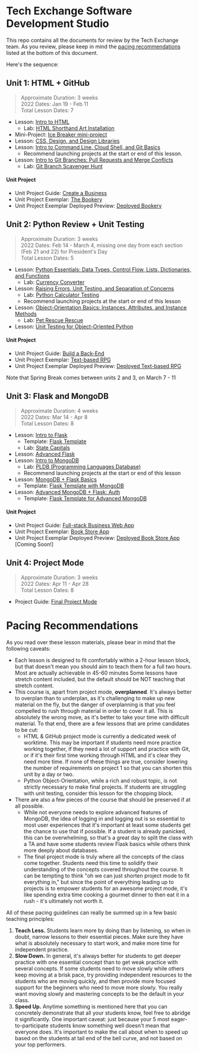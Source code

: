 # Tech Exchange Software Development Studio

This repo contains all the documents for review by the Tech Exchange team. As you review, please keep in mind the [pacing recommendations](#pacing-recommendations) listed at the bottom of this document. 

Here's the sequence:

## Unit 1: HTML + GitHub

> Approximate Duration: 3 weeks <br/>
> 2022 Dates: Jan 19 - Feb 11 <br/>
> Total Lesson Dates: 7

* Lesson: [Intro to HTML](u1-html-git/intro-to-html.md)
    * Lab: [HTML Shorthand Art Installation](u1-html-git/lab-1-html-shorthand)
* Mini-Project: [Ice Breaker mini-project](u1-html-git/ice-breaker-mini-project)
* Lesson: [CSS, Design, and Design Libraries](u1-html-git/css-design-and-design-libraries/css-design-and-design-libraries.md) 
* Lesson: [Intro to Command Line, Cloud Shell, and Git Basics](u1-html-git/intro-to-command-line-cloud-shell-and-git-clone-add-commit-push.md) 
    * Recommend launching projects at the start or end of this lesson. 
* Lesson: [Intro to Git Branches: Pull Requests and Merge Conflicts](u1-html-git/intro-to-github-branches-pull-requests-and-merge-conflicts.md)
    * Lab: [Git Branch Scavenger Hunt](u1-html-git/lab-git-branch-scavenger-hunt)

#### Unit Project
* Unit Project Guide: [Create a Business](u1-html-git/html-project-guide.md)
* Unit Project Exemplar: [The Bookery](u1-html-git/unit1-project-exemplar)
* Unit Project Exemplar Deployed Preview: [Deployed Bookery](https://upperlinecode.github.io/the-bookery/)

## Unit 2: Python Review + Unit Testing

> Approximate Duration: 3 weeks <br/>
> 2022 Dates: Feb 14 - March 4, missing one day from each section (Feb 21 and 22) for President's Day <br/>
> Total Lesson Dates: 5

* Lesson: [Python Essentials: Data Types, Control Flow, Lists, Dictionaries, and Functions](u2-python-unit-testing/python-essentials.md)
    * Lab: [Currency Converter](u2-python-unit-testing/lab-3-test-driven-python-functions)
* Lesson: [Raising Errors, Unit Testing, and Separation of Concerns](u2-python-unit-testing/raising-errors.md)
    * Lab: [Python Calculator Testing](u2-python-unit-testing/lab-4-test-writing-lab)
    * Recommend launching projects at the start or end of this lesson
* Lesson: [Object-Orientation Basics: Instances, Attributes, and Instance Methods](u2-python-unit-testing/object-orientation-instances-attributes-and-instance-methods.md)
    * Lab: [Pet Rescue Rescue](u2-python-unit-testing/lab-5-test-driven-instance-instance-methods-lab)
* Lesson: [Unit Testing for Object-Oriented Python](u2-python-unit-testing/unit-testing-for-oop-in-python.md)

#### Unit Project
* Unit Project Guide: [Build a Back-End](u2-python-unit-testing/tdd-python-projects.md)
* Unit Project Exemplar: [Text-based RPG](u2-python-unit-testing/tdd-python-project-exemplar)
* Unit Project Exemplar Deployed Preview: [Deployed Text-based RPG](https://replit.com/@jolson615/Sample-CLI-text-based-rpg)

Note that Spring Break comes between units 2 and 3, on March 7 - 11

## Unit 3: Flask and MongoDB

> Approximate Duration: 4 weeks <br/>
> 2022 Dates: Mar 14 - Apr 8 <br/>
> Total Lesson Dates: 8

* Lesson: [Intro to Flask](u3-flask-mongo/intro-to-flask.md)
    * Template: [Flask Template](u3-flask-mongo/flask-template)
    * Lab: [State Capitals](u3-flask-mongo/flask-lab.md)
* Lesson: [Advanced Flask](u3-flask-mongo/advanced-flask.md)
* Lesson: [Intro to MongoDB](u3-flask-mongo/intro-to-mongodb.md)
    * Lab: [PLDB (Programming Languages Database)](u3-flask-mongo/lab-7-mongodb-queries)
    * Recommend launching projects at the start or end of this lesson
* Lesson: [MongoDB + Flask Basics](u3-flask-mongo/mongo-db-flask-basics/mongo-db-flask-basics.md)
    * Template: [Flask Template with MongoDB](u3-flask-mongo/mongo-db-flask-basics/flask-mongo-template)
* Lesson: [Advanced MongoDB + Flask: Auth](u3-flask-mongo/advanced-mongodb-flask/advanced-mongob-flask.md)
    * Template: [Flask Template for Advanced MongoDB](u3-flask-mongo/advanced-mongodb-flask/flask-mongo-template)

#### Unit Project
* Unit Project Guide: [Full-stack Business Web App](u3-flask-mongo/flask-project-guide.md)
* Unit Project Exemplar: [Book Store App](u3-flask-mongo/flask-mongodb-project-exemplar)
* Unit Project Exemplar Deployed Preview: [Deployed Book Store App](#coming-soon) [Coming Soon!]

## Unit 4: Project Mode

> Approximate Duration: 3 weeks <br/>
> 2022 Dates: Apr 11 - Apr 28 <br/>
> Total Lesson Dates: 8

* Project Guide: [Final Project Mode](u4-project-mode/final-project-mode.md)

# Pacing Recommendations

As you read over these lesson materials, please bear in mind that the following caveats:
* Each lesson is designed to fit comfortably within a 2-hour lesson block, but that doesn't mean you should aim to teach them for a full two hours. Most are actually achievable in 45-60 minutes Some lessons have stretch content included, but the default should be NOT teaching that stretch content. 
* This course is, apart from project mode, **overplanned**. It's always better to overplan than to underplan, as it's challenging to make up new material on the fly, but the danger of overplanning is that you feel compelled to rush through material in order to cover it all. This is absolutely the wrong move, as it's better to take your time with difficult material. To that end, there are a few lessons that are prime candidates to be cut:
    * HTML & GitHub project mode is currently a dedicated week of worktime. This may be important if students need more practice working together, if they need a lot of support and practice with Git, or if it's their first time working through HTML and it's clear they need more time. If none of these things are true, consider lowering the number of requirements on project 1 so that you can shorten this unit by a day or two. 
    * Python Object-Orientation, while a rich and robust topic, is not strictly necessary to make final projects. If students are struggling with unit testing, consider this lesson for the chopping block. 
* There are also a few pieces of the course that should be preserved if at all possible. 
    * While not everyone needs to explore advanced features of MongoDB, the idea of logging in and logging out is so essential to most user experiences that it's important at least some students get the chance to use that if possible. If a student is already panicked, this can be overwhelming, so that's a great day to split the class with a TA and have some students review Flask basics while others think more deeply about databases. 
    * The final project mode is truly where all the concepts of the class come together. Students need this time to solidify their understanding of the concepts covered throughout the course. It can be tempting to think "oh we can just shorten project mode to fit everything in," but since the point of everything leading up to projects is to empower students for an awesome project mode, it's like spending extra time cooking a gourmet dinner to then eat it in a rush - it's ultimately not worth it. 

All of these pacing guidelines can really be summed up in a few basic teaching principles:
1. **Teach Less.** Students learn more by doing than by listening, so when in doubt, narrow lessons to their essential pieces. Make sure they have what is absolutely necessary to start work, and make more time for independent practice.
3. **Slow Down.** In general, it's always better for students to get deeper practice with one essential concept than to get weak practice with several concepts. If some students need to move slowly while others keep moving at a brisk pace, try providing independent resources to the students who are moving quickly, and then provide more focused support for the beginners who need to move more slowly. You really want moving slowly and mastering concepts to be the default in your class.
2. **Speed Up.** Anytime something is mentioned here that you can concretely demonstrate that all your students know, feel free to abridge it significantly. One important caveat: just because your 5 most eager-to-participate students know something well doesn't mean that everyone does. It's important to make the call about when to speed up based on the students at tail end of the bell curve, and not based on your top performers. 
